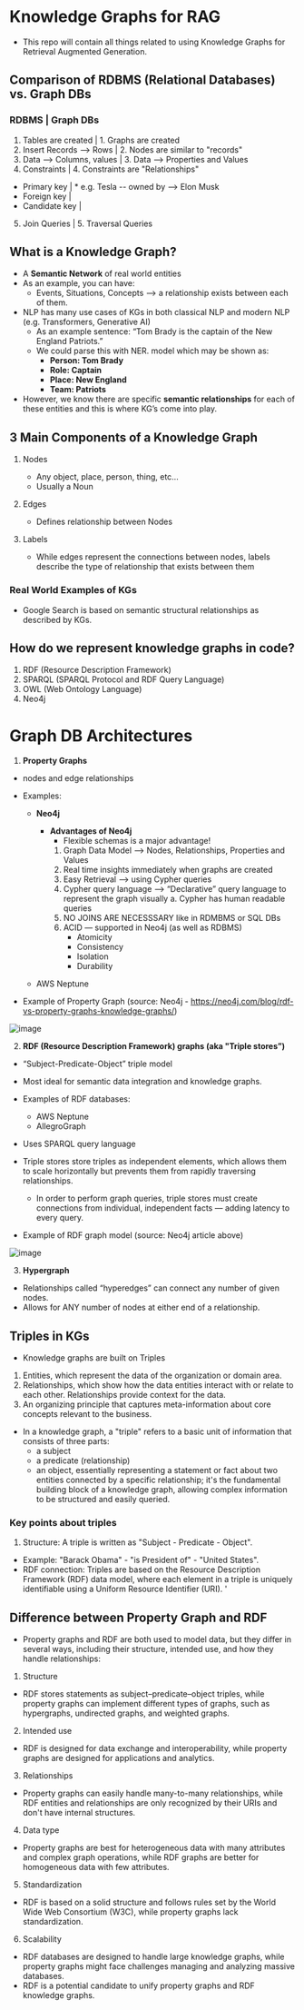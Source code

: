 # Knowledge Graphs for RAG
* This repo will contain all things related to using Knowledge Graphs for Retrieval Augmented Generation.


## Comparison of RDBMS (Relational Databases) vs. Graph DBs

### RDBMS                           |       Graph DBs
1. Tables are created               |  1. Graphs are created
2. Insert Records —> Rows           |  2. Nodes are similar to "records"
3. Data —> Columns, values          |  3. Data --> Properties and Values
4. Constraints                      |  4. Constraints are "Relationships"
  * Primary key                     |      * e.g. Tesla -- owned by --> Elon Musk
  * Foreign key                     |
  * Candidate key                   |
5. Join Queries                     |  5. Traversal Queries


## What is a Knowledge Graph?
* A **Semantic Network** of real world entities 
* As an example, you can have:
   * Events, Situations, Concepts —> a relationship exists between each of them. 
* NLP has many use cases of KGs in both classical NLP and modern NLP (e.g. Transformers, Generative AI)
   * As an example sentence: “Tom Brady is the captain of the New England Patriots.”
   * We could parse this with NER. model which may be shown as:
      * **Person: Tom Brady**
      * **Role: Captain**
      * **Place: New England**
      * **Team: Patriots**
* However, we know there are specific **semantic relationships** for each of these entities and this is where KG’s come into play.


## 3 Main Components of a Knowledge Graph
1. Nodes
   * Any object, place, person, thing, etc…
   * Usually a Noun

2. Edges
   * Defines relationship between Nodes

3. Labels 
   * While edges represent the connections between nodes, labels describe the type of relationship that exists between them

### Real World Examples of KGs
* Google Search is based on semantic structural relationships as described by KGs.




## How do we represent knowledge graphs in code? 
1. RDF (Resource Description Framework)
2. SPARQL (SPARQL Protocol and RDF Query Language)
3. OWL (Web Ontology Language)
4. Neo4j


# Graph DB Architectures
1. **Property Graphs**
  * nodes and edge relationships 
  * Examples:
      * **Neo4j**
          * **Advantages of Neo4j**
              * Flexible schemas is a major advantage!
              1. Graph Data Model —> Nodes, Relationships, Properties and Values
              2. Real time insights immediately when graphs are created
              3. Easy Retrieval —> using Cypher queries 
              4. Cypher query language —> “Declarative” query language to represent the graph visually 
                  a. Cypher has human readable queries
              5. NO JOINS ARE NECESSSARY like in RDMBMS or SQL DBs 
              6. ACID — supported in Neo4j (as well as RDBMS)
                  * Atomicity 
                  * Consistency
                  * Isolation
                  * Durability 

      * AWS Neptune
   
  * Example of Property Graph (source: Neo4j - https://neo4j.com/blog/rdf-vs-property-graphs-knowledge-graphs/)

![image](https://github.com/user-attachments/assets/ad0ccc7c-e7d3-4004-b6e6-c78fbf79f23d)





2. **RDF (Resource Description Framework) graphs (aka "Triple stores”)**
  * “Subject-Predicate-Object” triple model
  * Most ideal for semantic data integration and knowledge graphs. 
  * Examples of RDF databases:
      * AWS Neptune
      * AllegroGraph
  * Uses SPARQL query language 
  * Triple stores store triples as independent elements, which allows them to scale horizontally but prevents them from rapidly traversing relationships.
      * In order to perform graph queries, triple stores must create connections from individual, independent facts — adding latency to every query.
   
  * Example of RDF graph model (source: Neo4j article above)

![image](https://github.com/user-attachments/assets/9a459f91-3cf6-4829-8980-522ec81749b4)


3. **Hypergraph**
  * Relationships called “hyperedges” can connect any number of given nodes. 
  * Allows for ANY number of nodes at either end of a relationship.



## Triples in KGs
* Knowledge graphs are built on Triples
1. Entities, which represent the data of the organization or domain area.
2. Relationships, which show how the data entities interact with or relate to each other. Relationships provide context for the data.
3. An organizing principle that captures meta-information about core concepts relevant to the business.

* In a knowledge graph, a "triple" refers to a basic unit of information that consists of three parts:
  * a subject
  * a predicate (relationship)
  * an object, essentially representing a statement or fact about two entities connected by a specific relationship; it's the fundamental building block of a knowledge graph, allowing complex information to be structured and easily queried.

### Key points about triples
1. Structure: A triple is written as "Subject - Predicate - Object".
  * Example: "Barack Obama" - "is President of" - "United States".
  * RDF connection: Triples are based on the Resource Description Framework (RDF) data model, where each element in a triple is uniquely identifiable using a Uniform Resource Identifier (URI). '

## Difference between Property Graph and RDF
* Property graphs and RDF are both used to model data, but they differ in several ways, including their structure, intended use, and how they handle relationships: 

1. Structure
  * RDF stores statements as subject–predicate–object triples, while property graphs can implement different types of graphs, such as hypergraphs, undirected graphs, and weighted graphs. 

2. Intended use
  * RDF is designed for data exchange and interoperability, while property graphs are designed for applications and analytics. 

3. Relationships
  * Property graphs can easily handle many-to-many relationships, while RDF entities and relationships are only recognized by their URIs and don't have internal structures. 

4. Data type
  * Property graphs are best for heterogeneous data with many attributes and complex graph operations, while RDF graphs are better for homogeneous data with few attributes. 

5. Standardization
  * RDF is based on a solid structure and follows rules set by the World Wide Web Consortium (W3C), while property graphs lack standardization. 

6. Scalability
  * RDF databases are designed to handle large knowledge graphs, while property graphs might face challenges managing and analyzing massive databases. 
  * RDF is a potential candidate to unify property graphs and RDF knowledge graphs. 
